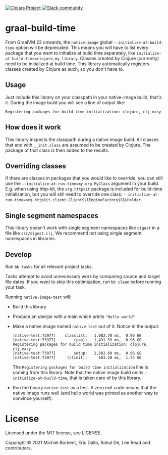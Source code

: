 [![Clojars Project](https://img.shields.io/clojars/v/com.github.clj-easy/graal-build-time.svg)](https://clojars.org/com.github.clj-easy/graal-build-time)
[![Slack community](https://img.shields.io/badge/Slack-chat-blue?style=flat-square)](https://clojurians.slack.com/archives/C02DQFVS0MC)

# graal-build-time

From GraalVM 22 onwards, the `native-image` global `--initialize-at-build-time`
option will be deprecated. This means you will have to list every package that
you want to initialize at build time separately, like
`initialize-at-build-time=clojure,my_library`. Classes created by Clojure
(currently) need to be initialized at build time. This library automatically
registers classes created by Clojure as such, so you don't have to.

## Usage

Just include this library on your classpath in your native-image build, that's
it. During the image build you will see a line of output like:

    Registering packages for build time initialization: clojure, clj_easy

## How does it work

This library inspects the classpath during a native image build. All classes
that end with `__init.class` are assumed to be created by Clojure. The package
of that class is then added to the results.

## Overriding classes

If there are classes in packages that you would like to override, you can still
use the `--initialize-at-run-time=my.org.MyClass` argument in your
build. E.g. when using http-kit, the `org.httpkit` package is included for
build-time initialization, but you will still need to override one class:
`--initialize-at-run-time=org.httpkit.client.ClientSslEngineFactory$SSLHolder`.

## Single segment namespaces

This library doesn't work with single segment namespaces like `digest` in a
file like `src/digest.clj`. We recommend not using single segment namespaces in
libraries.

## Develop

Run `bb tasks` for all relevant project tasks.

Tasks attempt to avoid unnecessary work by comparing source and target file dates.
If you want to skip this optimization, run `bb clean` before running your task.

Running `native-image-test` will:

- Build this library
- Produce an uberjar with a main which prints `"Hello world"`
- Make a native image named `native-test` out of it. Notice in the output:

    ```
    [native-test:73977]    classlist:   1,082.78 ms,  0.96 GB
    [native-test:73977]        (cap):   1,431.59 ms,  0.96 GB
    Registering packages for build time initialization: clojure, clj_easy
    [native-test:73977]        setup:   2,882.60 ms,  0.96 GB
    [native-test:73977]     (clinit):     183.20 ms,  1.74 GB
    ```

    The `Registering packages for build time initialization` line is coming from
    this library.  Note that the native image build omits
    `--initialize-at-build-time`, that is taken care of by this library.

- Run the binary `native-test` as a test. A zero exit code means that the native
  image runs well (and hello world was printed as another way to convince
  yourself).

# License

Licensed under the MIT license, see LICENSE.

Copyright © 2021 Michiel Borkent, Eric Dallo, Rahul Dé, Lee Read and contributors.
